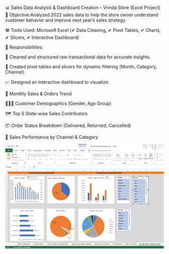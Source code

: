 📊 Sales Data Analysis & Dashboard Creation – Vrinda Store (Excel Project)
🎯 Objective:Analyzed 2022 sales data to help the store owner understand customer behavior and improve next year’s sales strategy.

🛠️ Tools Used:
Microsoft Excel (✔ Data Cleaning, ✔ Pivot Tables, ✔ Charts, ✔ Slicers, ✔ Interactive Dashboard)

🔧 Responsibilities:

🧹 Cleaned and structured raw transactional data for accurate insights.

📅 Created pivot tables and slicers for dynamic filtering (Month, Category, Channel).

📈 Designed an interactive dashboard to visualize:

📆 Monthly Sales & Orders Trend

🧑‍🤝‍🧑 Customer Demographics (Gender, Age Group)

🗺️ Top 5 State-wise Sales Contributors

📦 Order Status Breakdown (Delivered, Returned, Cancelled)

🛒 Sales Performance by Channel & Category

![image alt](https://github.com/anusvm/Excel_Vrinda_store_Sales_Analysis/blob/main/Vrinda%20Store%20Annual%20Report%20Analysis.png?raw=true)
